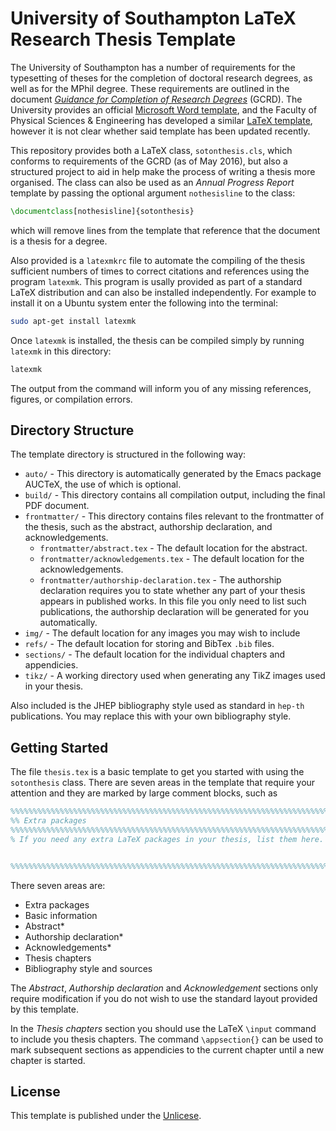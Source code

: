 # University of Southampton LaTeX Research Thesis Template

The University of Southampton has a number of requirements for the typesetting of theses for the completion of doctoral research degrees, as well as for the MPhil degree. These requirements are outlined in the document [_Guidance for Completion of Research Degrees_][guidance-pdf] (GCRD). The University provides an official [Microsoft Word template][word-template], and the Faculty of Physical Sciences & Engineering has developed a similar [LaTeX template][fpse-template], however it is not clear whether said template has been updated recently.

[guidance-pdf]: http://www.southampton.ac.uk/assets/imported/transforms/content-block/UsefulDownloads_Download/517D75032E6A44A39CCD03DF8F5FE1B2/Guidance%20for%20Completion%20of%20Research%20Degree.pdf
[word-template]: http://library.soton.ac.uk/thesis/templates
[fpse-template]: http://www.gradschool.fpse.soton.ac.uk/students/submission

This repository provides both a LaTeX class, `sotonthesis.cls`, which conforms to requirements of the GCRD (as of May 2016), but also a structured project to aid in help make the process of writing a thesis more organised. The class can also be used as an _Annual Progress Report_ template by passing the optional argument `nothesisline` to the class:
```LaTeX
\documentclass[nothesisline]{sotonthesis}
```
which will remove lines from the template that reference that the document is a thesis for a degree.

Also provided is a `latexmkrc` file to automate the compiling of the thesis sufficient numbers of times to correct citations and references using the program `latexmk`. This program is usally provided as part of a standard LaTeX distribution and can also be installed independently. For example to install it on a Ubuntu system enter the following into the terminal:
```Bash
sudo apt-get install latexmk
```
Once `latexmk` is installed, the thesis can be compiled simply by running `latexmk` in this directory:
```Bash
latexmk
```
The output from the command will inform you of any missing references, figures, or compilation errors.

## Directory Structure

The template directory is structured in the following way:

  * `auto/` - This directory is automatically generated by the Emacs package AUCTeX, the use of which is optional.
  * `build/` - This directory contains all compilation output, including the final PDF document.
  * `frontmatter/` - This directory contains files relevant to the frontmatter of the thesis, such as the abstract, authorship declaration, and acknowledgements.
    * `frontmatter/abstract.tex` - The default location for the abstract.
    * `frontmatter/acknowledgements.tex` - The default location for the acknowledgements.
    * `frontmatter/authorship-declaration.tex` - The authorship declaration requires you to state whether any part of your thesis appears in published works. In this file you only need to list such publications, the authorship declaration will be generated for you automatically.
  * `img/` - The default location for any images you may wish to include
  * `refs/` - The default location for storing and BibTex `.bib` files.
  * `sections/` - The default location for the individual chapters and appendicies.
  * `tikz/` - A working directory used when generating any TikZ images used in your thesis.

Also included is the JHEP bibliography style used as standard in `hep-th` publications. You may replace this with your own bibliography style.

## Getting Started

The file `thesis.tex` is a basic template to get you started with using the `sotonthesis` class. There are seven areas in the template that require your attention and they are marked by large comment blocks, such as
```LaTeX
%%%%%%%%%%%%%%%%%%%%%%%%%%%%%%%%%%%%%%%%%%%%%%%%%%%%%%%%%%%%%%%%%%%%%%%%%%%%%%%%%%%%%%%%%
%% Extra packages
%%%%%%%%%%%%%%%%%%%%%%%%%%%%%%%%%%%%%%%%%%%%%%%%%%%%%%%%%%%%%%%%%%%%%%%%%%%%%%%%%%%%%%%%%
% If you need any extra LaTeX packages in your thesis, list them here.


%%%%%%%%%%%%%%%%%%%%%%%%%%%%%%%%%%%%%%%%%%%%%%%%%%%%%%%%%%%%%%%%%%%%%%%%%%%%%%%%%%%%%%%%%
```
There seven areas are:
  * Extra packages
  * Basic information
  * Abstract*
  * Authorship declaration*
  * Acknowledgements*
  * Thesis chapters
  * Bibliography style and sources
  
The _Abstract_, _Authorship declaration_ and _Acknowledgement_ sections only require modification if you do not wish to use the standard layout provided by this template.

In the _Thesis chapters_ section you should use the LaTeX `\input` command to include you thesis chapters. The command `\appsection{}` can be used to mark subsequent sections as appendicies to the current chapter until a new chapter is started.

## License

This template is published under the [Unlicese](./UNLICENSE).
